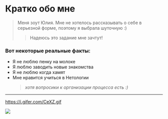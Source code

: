 # Кратко обо мне 


  > Меня зоут Юлия. Мне не хотелось рассказывать о себе в серьезной форме, поэтому я выбрала шуточную :)
>> Надеюсь это задание мне зачтут!
###  Вот некоторые реальные факты:
*  Я не люблю пенку на молоке
*  Я люблю заводить новые знакомства
*  Я не люблю когда хамят
*  Мне нравится учиться в Нетологии
   >*хотя вопросики к организации процесса есть :)*

---
  <https://i.gifer.com/CeXZ.gif>

![](https://static1.cbrimages.com/wordpress/wp-content/uploads/2021/03/Futurama-Hypnotoad-1.jpg?q=50&fit=contain&w=750&h=&dpr=1.5)
